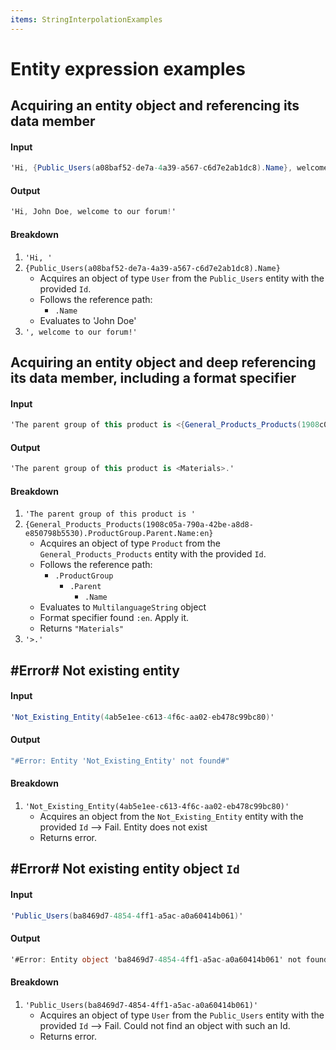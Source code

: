 ```yaml
---
items: StringInterpolationExamples
---
```


# Entity expression examples

## Acquiring an entity object and referencing its data member

#### Input
```cs
'Hi, {Public_Users(a08baf52-de7a-4a39-a567-c6d7e2ab1dc8).Name}, welcome to our forum!'
```
#### Output
```cs
'Hi, John Doe, welcome to our forum!'
```

#### Breakdown
1. `'Hi, '`
2. `{Public_Users(a08baf52-de7a-4a39-a567-c6d7e2ab1dc8).Name}`
    * Acquires an object of type `User` from the `Public_Users` entity with the provided `Id`.
    * Follows the reference path:
        * `.Name`
    * Evaluates to 'John Doe'
3. `', welcome to our forum!'`

## Acquiring an entity object and deep referencing its data member, including a format specifier

#### Input
```cs
'The parent group of this product is <{General_Products_Products(1908c05a-790a-42be-a8d8-e850798b5530).ProductGroup.Parent.Name:en}>.'
```
#### Output
```cs
'The parent group of this product is <Materials>.'
```

#### Breakdown
1. `'The parent group of this product is '`
2. `{General_Products_Products(1908c05a-790a-42be-a8d8-e850798b5530).ProductGroup.Parent.Name:en}`
    * Acquires an object of type `Product` from the `General_Products_Products` entity with the provided `Id`.
    * Follows the reference path:
        * `.ProductGroup`
            * `.Parent`
                * `.Name`
    * Evaluates to `MultilanguageString` object
    * Format specifier found `:en`. Apply it.
    * Returns  `"Materials"`
3. `'>.'`

## #Error# Not existing entity

#### Input
```cs
'Not_Existing_Entity(4ab5e1ee-c613-4f6c-aa02-eb478c99bc80)'
```

#### Output
```cs
"#Error: Entity 'Not_Existing_Entity' not found#"
```

#### Breakdown
1. `'Not_Existing_Entity(4ab5e1ee-c613-4f6c-aa02-eb478c99bc80)'`
    * Acquires an object from the `Not_Existing_Entity` entity with the provided `Id` --> Fail. Entity does not exist
    * Returns error.

## #Error# Not existing entity object `Id`

#### Input
```cs
'Public_Users(ba8469d7-4854-4ff1-a5ac-a0a60414b061)'
```

#### Output
```cs
'#Error: Entity object 'ba8469d7-4854-4ff1-a5ac-a0a60414b061' not found#'
```

#### Breakdown
1. `'Public_Users(ba8469d7-4854-4ff1-a5ac-a0a60414b061)'`
    * Acquires an object of type `User` from the `Public_Users` entity with the provided `Id` --> Fail. Could not find an object with such an Id.
    * Returns error.    
